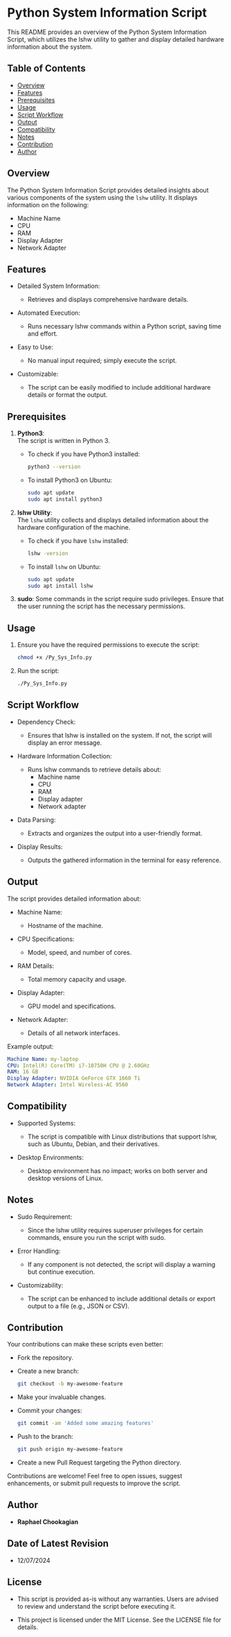 # Python System Information Script

This README provides an overview of the Python System Information Script, which utilizes the lshw utility to gather and display detailed hardware information about the system.

## **Table of Contents**

- [Overview](#overview)
- [Features](#features)
- [Prerequisites](#prerequisites)
- [Usage](#usage)
- [Script Workflow](#script-workflow)
- [Output](#output)
- [Compatibility](#compatibility)
- [Notes](#notes)
- [Contribution](#contribution)
- [Author](#author)



## **Overview**

The Python System Information Script provides detailed insights about various components of the system using the `lshw` utility. It displays information on the following:

- Machine Name
- CPU
- RAM
- Display Adapter
- Network Adapter

## **Features**

- Detailed System Information:
  - Retrieves and displays comprehensive hardware details.

- Automated Execution:
  - Runs necessary lshw commands within a Python script, saving time and effort.

- Easy to Use:
  - No manual input required; simply execute the script.

- Customizable:
  - The script can be easily modified to include additional hardware details or format the output.

## **Prerequisites**

1. **Python3**:  
   The script is written in Python 3.  
   - To check if you have Python3 installed:  

     ```bash
     python3 --version
     ```

   - To install Python3 on Ubuntu:  

     ```bash
     sudo apt update
     sudo apt install python3
     ```

2. **lshw Utility**:  
   The `lshw` utility collects and displays detailed information about the hardware configuration of the machine.  
   - To check if you have `lshw` installed:  

     ```bash
     lshw -version
     ```

   - To install `lshw` on Ubuntu:  

     ```bash
     sudo apt update
     sudo apt install lshw
     ```

3. **sudo**: Some commands in the script require sudo privileges. Ensure that the user running the script has the necessary permissions.

## **Usage**

1. Ensure you have the required permissions to execute the script:

   ```bash
   chmod +x /Py_Sys_Info.py
   ```

2. Run the script:

   ```bash
   ./Py_Sys_Info.py
   ```

## **Script Workflow**

- Dependency Check:
  - Ensures that lshw is installed on the system. If not, the script will display an error message.

- Hardware Information Collection:
  - Runs lshw commands to retrieve details about:
    - Machine name
    - CPU
    - RAM
    - Display adapter
    - Network adapter

- Data Parsing:
  - Extracts and organizes the output into a user-friendly format.

- Display Results:
  - Outputs the gathered information in the terminal for easy reference.


## **Output**

The script provides detailed information about:

- Machine Name:
  - Hostname of the machine.

- CPU Specifications:
  - Model, speed, and number of cores.

- RAM Details:
  - Total memory capacity and usage.

- Display Adapter:
  - GPU model and specifications.

- Network Adapter:
  - Details of all network interfaces.

Example output:

  ```yaml
  Machine Name: my-laptop
  CPU: Intel(R) Core(TM) i7-10750H CPU @ 2.60GHz
  RAM: 16 GB
  Display Adapter: NVIDIA GeForce GTX 1660 Ti
  Network Adapter: Intel Wireless-AC 9560
  ```

## **Compatibility**

- Supported Systems:
  - The script is compatible with Linux distributions that support lshw, such as Ubuntu, Debian, and their derivatives.

- Desktop Environments:
  - Desktop environment has no impact; works on both server and desktop versions of Linux.

## **Notes**


- Sudo Requirement:
  - Since the lshw utility requires superuser privileges for certain commands, ensure you run the script with sudo.

- Error Handling:
  - If any component is not detected, the script will display a warning but continue execution.

- Customizability:
  - The script can be enhanced to include additional details or export output to a file (e.g., JSON or CSV).

## **Contribution**

Your contributions can make these scripts even better:

- Fork the repository.
- Create a new branch:

  ```bash
  git checkout -b my-awesome-feature
  ```

- Make your invaluable changes.
- Commit your changes:

  ```bash
  git commit -am 'Added some amazing features'
  ```

- Push to the branch:

  ```bash
  git push origin my-awesome-feature
  ```

- Create a new Pull Request targeting the Python directory.

Contributions are welcome! Feel free to open issues, suggest enhancements, or submit pull requests to improve the script.

## **Author**

- **Raphael Chookagian**

## **Date of Latest Revision**

- 12/07/2024

## **License**

- This script is provided as-is without any warranties. Users are advised to review and understand the script before executing it.

- This project is licensed under the MIT License. See the LICENSE file for details.
